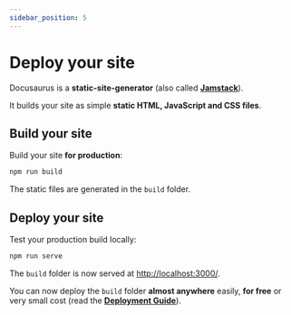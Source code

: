 ```yaml
---
sidebar_position: 5
---
```


# Deploy your site

Docusaurus is a **static-site-generator** (also called [**Jamstack**](https://jamstack.org/)).

It builds your site as simple **static HTML, JavaScript and CSS files**.

## Build your site

Build your site **for production**:

```bash
npm run build
```

The static files are generated in the `build` folder.

## Deploy your site

Test your production build locally:

```bash
npm run serve
```

The `build` folder is now served at <http://localhost:3000/>.

You can now deploy the `build` folder **almost anywhere** easily, **for free** or very small cost (read the [**Deployment Guide**](https://docusaurus.io/docs/deployment)).